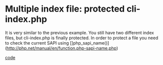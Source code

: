 # Multiple index file: protected cli-index.php

It is very similar to the previous example. You still have two different index files, 
but cli-index.php is finally protected. In order to protect a file you need to check 
the current SAPI using []php_sapi_name()](http://php.net/manual/en/function.php-sapi-name.php)

[code](src/cli-index.php)